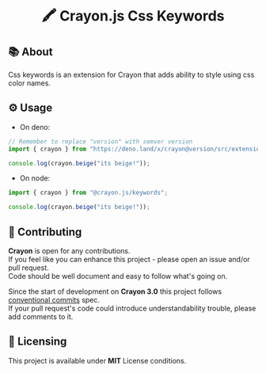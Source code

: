 <h1 align="center">🖍️ Crayon.js Css Keywords</h1>

## 📚 About

Css keywords is an extension for Crayon that adds ability to style using css
color names.

## ⚙️ Usage

- On deno:

```ts
// Remember to replace "version" with semver version
import { crayon } from "https://deno.land/x/crayon@version/src/extensions/css_keywords.ts";

console.log(crayon.beige("its beige!"));
```

- On node:

```ts
import { crayon } from "@crayon.js/keywords";

console.log(crayon.beige("its beige!"));
```

## 🤝 Contributing

**Crayon** is open for any contributions. <br /> If you feel like you can
enhance this project - please open an issue and/or pull request. <br /> Code
should be well document and easy to follow what's going on.

Since the start of development on **Crayon 3.0** this project follows
[conventional commits](https://www.conventionalcommits.org/en/v1.0.0/) spec.
<br /> If your pull request's code could introduce understandability trouble,
please add comments to it.

## 📝 Licensing

This project is available under **MIT** License conditions.
